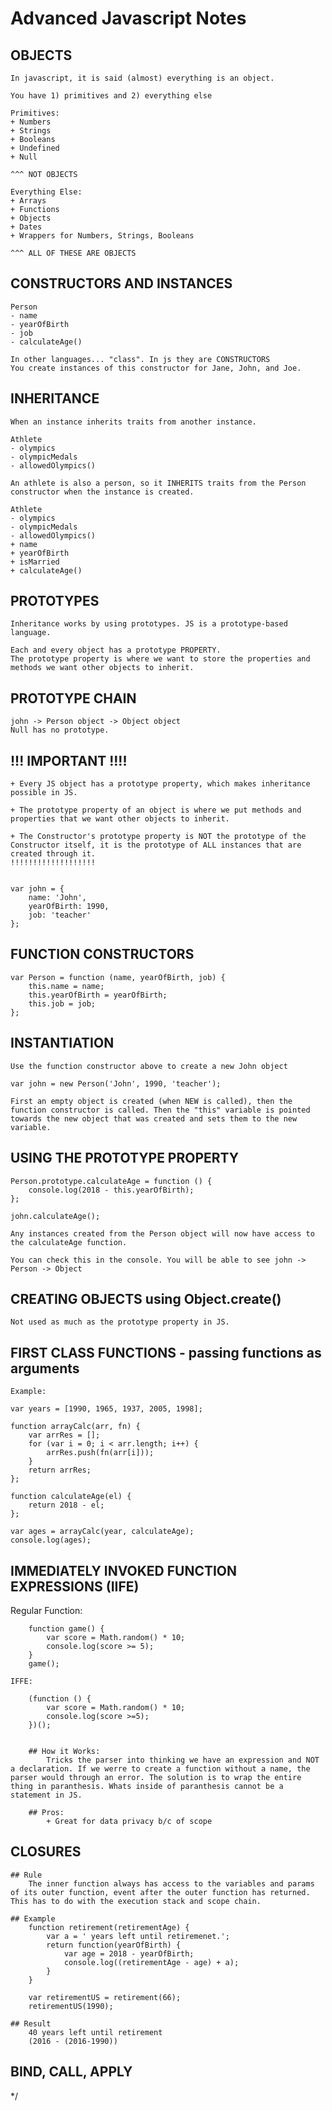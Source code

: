 # Advanced Javascript Notes

## OBJECTS 
    In javascript, it is said (almost) everything is an object.

    You have 1) primitives and 2) everything else

    Primitives:
    + Numbers
    + Strings
    + Booleans
    + Undefined
    + Null

    ^^^ NOT OBJECTS

    Everything Else:
    + Arrays
    + Functions
    + Objects
    + Dates
    + Wrappers for Numbers, Strings, Booleans

    ^^^ ALL OF THESE ARE OBJECTS

## CONSTRUCTORS AND INSTANCES

    Person 
    - name
    - yearOfBirth
    - job
    - calculateAge()

    In other languages... "class". In js they are CONSTRUCTORS
    You create instances of this constructor for Jane, John, and Joe.

## INHERITANCE
    When an instance inherits traits from another instance. 

    Athlete
    - olympics
    - olympicMedals
    - allowedOlympics()

    An athlete is also a person, so it INHERITS traits from the Person constructor when the instance is created.

    Athlete
    - olympics
    - olympicMedals
    - allowedOlympics()
    + name
    + yearOfBirth
    + isMarried
    + calculateAge()

## PROTOTYPES
    Inheritance works by using prototypes. JS is a prototype-based language.

    Each and every object has a prototype PROPERTY.
    The prototype property is where we want to store the properties and methods we want other objects to inherit.

## PROTOTYPE CHAIN
    john -> Person object -> Object object
    Null has no prototype.



## !!! IMPORTANT !!!!
    + Every JS object has a prototype property, which makes inheritance possible in JS.

    + The prototype property of an object is where we put methods and properties that we want other objects to inherit.

    + The Constructor's prototype property is NOT the prototype of the Constructor itself, it is the prototype of ALL instances that are created through it.
    !!!!!!!!!!!!!!!!!!!


    var john = {
        name: 'John',
        yearOfBirth: 1990,
        job: 'teacher'
    };

## FUNCTION CONSTRUCTORS

    var Person = function (name, yearOfBirth, job) {
        this.name = name;
        this.yearOfBirth = yearOfBirth;
        this.job = job;
    };

## INSTANTIATION

    Use the function constructor above to create a new John object

    var john = new Person('John', 1990, 'teacher');

    First an empty object is created (when NEW is called), then the function constructor is called. Then the "this" variable is pointed towards the new object that was created and sets them to the new variable.


## USING THE PROTOTYPE PROPERTY

    Person.prototype.calculateAge = function () {
        console.log(2018 - this.yearOfBirth);
    };
    
    john.calculateAge();
    
    Any instances created from the Person object will now have access to the calculateAge function.
    
    You can check this in the console. You will be able to see john -> Person -> Object
    
    
## CREATING OBJECTS using Object.create()
    
    Not used as much as the prototype property in JS.
    
## FIRST CLASS FUNCTIONS - passing functions as arguments

    Example:
    
    var years = [1990, 1965, 1937, 2005, 1998];
    
    function arrayCalc(arr, fn) {
        var arrRes = [];
        for (var i = 0; i < arr.length; i++) {
            arrRes.push(fn(arr[i]));
        }
        return arrRes;
    };
    
    function calculateAge(el) {
        return 2018 - el;
    };
    
    var ages = arrayCalc(year, calculateAge);
    console.log(ages);
    
    
## IMMEDIATELY INVOKED FUNCTION EXPRESSIONS (IIFE)
 Regular Function:
    
        function game() {
            var score = Math.random() * 10;
            console.log(score >= 5);
        }
        game();
    
    IFFE: 
    
        (function () {
            var score = Math.random() * 10;
            console.log(score >=5);
        })();
        
        
        ## How it Works:
            Tricks the parser into thinking we have an expression and NOT a declaration. If we werre to create a function without a name, the parser would through an error. The solution is to wrap the entire thing in paranthesis. Whats inside of paranthesis cannot be a statement in JS.
        
        ## Pros: 
            + Great for data privacy b/c of scope
            
## CLOSURES
    
    ## Rule
        The inner function always has access to the variables and params of its outer function, event after the outer function has returned. This has to do with the execution stack and scope chain.
        
    ## Example
        function retirement(retirementAge) {
            var a = ' years left until retiremenet.';
            return function(yearOfBirth) {
                var age = 2018 - yearOfBirth;
                console.log((retirementAge - age) + a);
            }
        }
        
        var retirementUS = retirement(66);
        retirementUS(1990);
        
    ## Result
        40 years left until retirement
        (2016 - (2016-1990))
    
    
## BIND, CALL, APPLY
    
    
    
    
    

    

    
    





















*/
